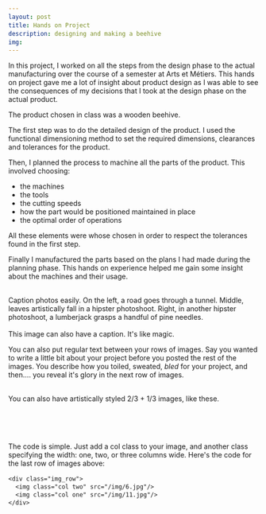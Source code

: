 ```yaml
---
layout: post
title: Hands on Project
description: designing and making a beehive 
img: 
---
```


In this project, I worked on all the steps from the design phase to the actual manufacturing over the course of a semester at Arts et Métiers. This hands on project gave me a lot of insight about product design as I was able to see the consequences of my decisions that I took at the design phase on the actual product.

The product chosen in class was a wooden beehive.

The first step was to do the detailed design of the product. I used the functional dimensioning method to set the required dimensions, clearances and tolerances for the product.

Then, I planned the process to machine all the parts of the product. This involved choosing:
* the machines 
* the tools
* the cutting speeds
* how the part would be positioned maintained in place
* the optimal order of operations 

All these elements were whose chosen in order to respect the tolerances found in the first step.

Finally I manufactured the parts based on the plans I had made during the planning phase. This hands on experience helped me gain some insight about the machines and their usage.

<div class="img_row">
	<img class="col one" src="{{ site.baseurl }}/img/1.jpg" alt="" title="example image"/>
	<img class="col one" src="{{ site.baseurl }}/img/2.jpg" alt="" title="example image"/>
	<img class="col one" src="{{ site.baseurl }}/img/3.jpg" alt="" title="example image"/>
</div>
<div class="col three caption">
	Caption photos easily. On the left, a road goes through a tunnel. Middle, leaves artistically fall in a hipster photoshoot. Right, in another hipster photoshoot, a lumberjack grasps a handful of pine needles.
</div>
<div class="img_row">
	<img class="col three" src="{{ site.baseurl }}/img/5.jpg" alt="" title="example image"/>
</div>
<div class="col three caption">
	This image can also have a caption. It's like magic. 
</div>

You can also put regular text between your rows of images. Say you wanted to write a little bit about your project before you posted the rest of the images. You describe how you toiled, sweated, *bled* for your project, and then.... you reveal it's glory in the next row of images.


<div class="img_row">
	<img class="col two" src="{{ site.baseurl }}/img/6.jpg" alt="" title="example image"/>
	<img class="col one" src="{{ site.baseurl }}/img/11.jpg" alt="" title="example image"/>
</div>
<div class="col three caption">
	You can also have artistically styled 2/3 + 1/3 images, like these.
</div>


<br/><br/><br/>


The code is simple. Just add a col class to your image, and another class specifying the width: one, two, or three columns wide. Here's the code for the last row of images above: 

	<div class="img_row">
	  <img class="col two" src="/img/6.jpg"/>
	  <img class="col one" src="/img/11.jpg"/>
	</div>
